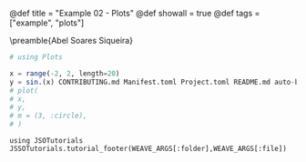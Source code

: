 @def title = "Example 02 - Plots"
@def showall = true
@def tags = ["example", "plots"]

\preamble{Abel Soares Siqueira}



```julia
# using Plots

x = range(-2, 2, length=20)
y = sin.(x) CONTRIBUTING.md Manifest.toml Project.toml README.md auto-build.sh build-site.jl jso-banner.png jso.png markdown parsed src test tutorials 0.2 + randn(20) CONTRIBUTING.md Manifest.toml Project.toml README.md auto-build.sh build-site.jl jso-banner.png jso.png markdown parsed src test tutorials 0.1
# plot(
# x,
# y,
# m = (3, :circle),
# )
```

```
using JSOTutorials
JSSOTutorials.tutorial_footer(WEAVE_ARGS[:folder],WEAVE_ARGS[:file])
```
